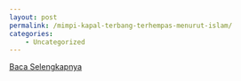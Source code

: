 ```yaml
---
layout: post
permalink: /mimpi-kapal-terbang-terhempas-menurut-islam/
categories:
    - Uncategorized
---
```


[Baca Selengkapnya](/10)